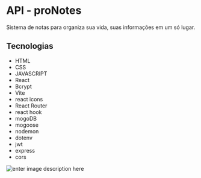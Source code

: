 # API - proNotes

Sistema de notas para organiza sua vida, suas informações em um só lugar. 

## Tecnologias
* HTML
* CSS
* JAVASCRIPT
* React
* Bcrypt
* Vite
* react icons
* React Router
* react hook
* mogoDB
* mogoose
* nodemon
* dotenv
* jwt
* express
* cors

![enter image description here](https://github.com/wesleycsv/proNotes-API/blob/main/print.png?raw=true)
